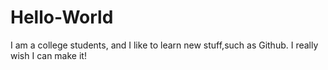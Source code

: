 # Hello-World
I am a college students, and I like to learn new stuff,such as Github. I really wish I can make it! 
